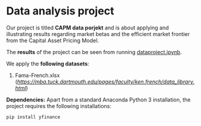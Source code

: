 # Data analysis project

Our project is titled **CAPM data porjekt** and is about applying and illustrating results regarding market betas and the efficient market frontier from the Capital Asset Pricing Model. 

The **results** of the project can be seen from running [dataproject.ipynb](dataproject.ipynb).

We apply the **following datasets**:

1. Fama-French.xlsx (*https://mba.tuck.dartmouth.edu/pages/faculty/ken.french/data_library.html*)

**Dependencies:** Apart from a standard Anaconda Python 3 installation, the project requires the following installations:

``pip install yfinance``